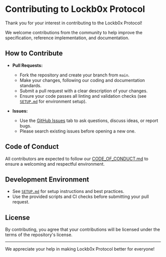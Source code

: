 # Contributing to Lockb0x Protocol

Thank you for your interest in contributing to the Lockb0x Protocol!

We welcome contributions from the community to help improve the specification, reference implementation, and documentation.

## How to Contribute

- **Pull Requests:**

  - Fork the repository and create your branch from `main`.
  - Make your changes, following our coding and documentation standards.
  - Submit a pull request with a clear description of your changes.
  - Ensure your code passes all linting and validation checks (see [`SETUP.md`](SETUP.md) for environment setup).

- **Issues:**
  - Use the [GitHub Issues](https://github.com/lockb0x-llc/lockb0x-protocol/issues) tab to ask questions, discuss ideas, or report bugs.
  - Please search existing issues before opening a new one.

## Code of Conduct

All contributors are expected to follow our [CODE_OF_CONDUCT.md](CODE_OF_CONDUCT.md) to ensure a welcoming and respectful environment.

## Development Environment

- See [`SETUP.md`](SETUP.md) for setup instructions and best practices.
- Use the provided scripts and CI checks before submitting your pull request.

## License

By contributing, you agree that your contributions will be licensed under the terms of the repository's license.

---

We appreciate your help in making Lockb0x Protocol better for everyone!
